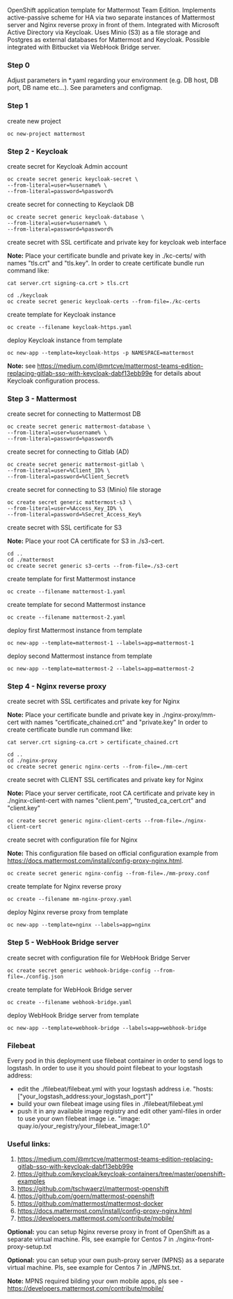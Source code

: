 OpenShift application template for Mattermost Team Edition.
Implements active-passive scheme for HA via two separate instances of Mattermost server and Nginx reverse proxy in front of them.
Integrated with Microsoft Active Directory via Keycloak.
Uses Minio (S3) as a file storage and Postgres as external databases for Mattermost and Keycloak.
Possible integrated with Bitbucket via WebHook Bridge server.

### Step 0
Adjust parameters in *.yaml regarding your environment (e.g. DB host, DB port, DB name etc...). See parameters and configmap.

### Step 1
create new project
```
oc new-project mattermost
```

### Step 2 - Keycloak
create secret for Keycloak Admin account
```
oc create secret generic keycloak-secret \
--from-literal=user=%username% \
--from-literal=password=%password%
```
create secret for connecting to Keyclaok DB
```
oc create secret generic keycloak-database \
--from-literal=user=%username% \
--from-literal=password=%password%
```
create secret with SSL certificate and private key for keycloak web interface

**Note:** Place your certificate bundle and private key in ./kc-certs/ with names "tls.crt" and "tls.key".
In order to create certificate bundle run command like:

```
cat server.crt signing-ca.crt > tls.crt
```

```
cd ./keycloak
oc create secret generic keycloak-certs --from-file=./kc-certs
```
create template for Keycloak instance
```
oc create --filename keycloak-https.yaml
```
deploy Keycloak instance from template
```
oc new-app --template=keycloak-https -p NAMESPACE=mattermost
```

**Note:** see https://medium.com/@mrtcve/mattermost-teams-edition-replacing-gitlab-sso-with-keycloak-dabf13ebb99e for details about Keycloak configuration process.

### Step 3 - Mattermost
create secret for connecting to Mattermost DB
```
oc create secret generic mattermost-database \
--from-literal=user=%username% \
--from-literal=password=%password%
```
create secret for connecting to Gitlab (AD)
```
oc create secret generic mattermost-gitlab \
--from-literal=user=%Client_ID% \
--from-literal=password=%Client_Secret%
```
create secret for connecting to S3 (Minio) file storage
```
oc create secret generic mattermost-s3 \
--from-literal=user=%Access_Key_ID% \
--from-literal=password=%Secret_Access_Key%
```
create secret with SSL certificate for S3

**Note:** Place your root CA certificate for S3 in ./s3-cert.
```
cd ..
cd ./mattermost
oc create secret generic s3-certs --from-file=./s3-cert
```

create template for first Mattermost instance
```
oc create --filename mattermost-1.yaml
```

create template for second Mattermost instance
```
oc create --filename mattermost-2.yaml
```

deploy first Mattermost instance from template
```
oc new-app --template=mattermost-1 --labels=app=mattermost-1
```

deploy second Mattermost instance from template
```
oc new-app --template=mattermost-2 --labels=app=mattermost-2
```

### Step 4 - Nginx reverse proxy
create secret with SSL certificates and private key for Nginx

**Note:** Place your certificate bundle and private key in ./nginx-proxy/mm-cert with names "certificate_chained.crt" and "private.key"
In order to create certificate bundle run command like:

```
cat server.crt signing-ca.crt > certificate_chained.crt
```

```
cd ..
cd ./nginx-proxy
oc create secret generic nginx-certs --from-file=./mm-cert
```

create secret with CLIENT SSL certificates and private key for Nginx

**Note:** Place your server certificate, root CA certificate and private key in ./nginx-client-cert with names "client.pem", "trusted_ca_cert.crt" and "client.key"

```
oc create secret generic nginx-client-certs --from-file=./nginx-client-cert
```

create secret with configuration file for Nginx

**Note:** This configuration file based on official configuration example from https://docs.mattermost.com/install/config-proxy-nginx.html.
```
oc create secret generic nginx-config --from-file=./mm-proxy.conf
```

create template for Nginx reverse proxy
```
oc create --filename mm-nginx-proxy.yaml
```

deploy Nginx reverse proxy from template
```
oc new-app --template=nginx --labels=app=nginx
```

### Step 5 - WebHook Bridge server
create secret with configuration file for WebHook Bridge Server
```
oc create secret generic webhook-bridge-config --from-file=./config.json
```

create template for WebHook Bridge server
```
oc create --filename webhook-bridge.yaml
```

deploy WebHook Bridge server from template
```
oc new-app --template=webhook-bridge --labels=app=webhook-bridge
```

### Filebeat
Every pod in this deployment use filebeat container in order to send logs to logstash.
In order to use it you should point filebeat to your logstash address:
- edit the ./filebeat/filebeat.yml with your logstash address i.e. "hosts: ["your_logstash_address:your_logstash_port"]"
- build your own filebeat image using files in ./filebeat/filebeat.yml
- push it in any available image registry and edit other yaml-files in order to use your own filebeat image i.e. "image: quay.io/your_registry/your_filebeat_image:1.0"

### Useful links:
1. https://medium.com/@mrtcve/mattermost-teams-edition-replacing-gitlab-sso-with-keycloak-dabf13ebb99e
2. https://github.com/keycloak/keycloak-containers/tree/master/openshift-examples
3. https://github.com/tschwaerzl/mattermost-openshift
4. https://github.com/goern/mattermost-openshift
5. https://github.com/mattermost/mattermost-docker
6. https://docs.mattermost.com/install/config-proxy-nginx.html
7. https://developers.mattermost.com/contribute/mobile/

**Optional:** you can setup Nginx reverse proxy in front of OpenShift as a separate virtual machine. Pls, see example for Centos 7 in ./nginx-front-proxy-setup.txt

**Optional:** you can setup your own push-proxy server (MPNS) as a separate virtual machine. Pls, see example for Centos 7 in ./MPNS.txt.

**Note:** MPNS required bilding your own mobile apps, pls see - https://developers.mattermost.com/contribute/mobile/